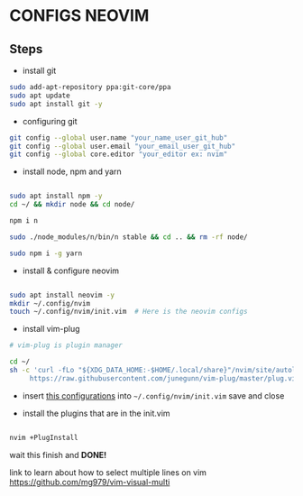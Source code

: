 # CONFIGS NEOVIM


## Steps

* install git
```bash
sudo add-apt-repository ppa:git-core/ppa
sudo apt update
sudo apt install git -y
```
  
* configuring git
```bash
git config --global user.name "your_name_user_git_hub"
git config --global user.email "your_email_user_git_hub"
git config --global core.editor "your_editor ex: nvim"
```

* install node, npm and yarn
```bash

sudo apt install npm -y
cd ~/ && mkdir node && cd node/

npm i n

sudo ./node_modules/n/bin/n stable && cd .. && rm -rf node/

sudo npm i -g yarn

```
* install & configure neovim
```bash

sudo apt install neovim -y
mkdir ~/.config/nvim
touch ~/.config/nvim/init.vim  # Here is the neovim configs

```
* install vim-plug

```bash
# vim-plug is plugin manager

cd ~/
sh -c 'curl -fLo "${XDG_DATA_HOME:-$HOME/.local/share}"/nvim/site/autoload/plug.vim --create-dirs \
     https://raw.githubusercontent.com/junegunn/vim-plug/master/plug.vim'

```

* insert  [this configurations](init.vim) into `~/.config/nvim/init.vim` save and close

* install the plugins that are in the init.vim
```bash

nvim +PlugInstall

```
wait this finish and **DONE!**

link to learn about how to select multiple lines on vim https://github.com/mg979/vim-visual-multi
